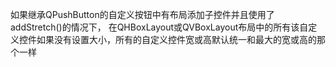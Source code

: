 如果继承QPushButton的自定义按钮中有布局添加子控件并且使用了addStretch()的情况下，
在QHBoxLayout或QVBoxLayout布局中的所有该自定义控件如果没有设置大小，所有的自定义控件宽或高默认统一和最大的宽或高的那个一样